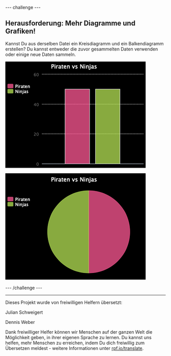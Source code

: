 --- challenge ---

## Herausforderung: Mehr Diagramme und Grafiken!

Kannst Du aus derselben Datei ein Kreisdiagramm und ein Balkendiagramm erstellen? Du kannst entweder die zuvor gesammelten Daten verwenden oder einige neue Daten sammeln.

![Screenshot](images/pets-pn-bar.png)

![Screenshot](images/pets-pn.png)

--- /challenge ---



***
Dieses Projekt wurde von freiwilligen Helfern übersetzt:

Julian Schweigert

Dennis Weber

Dank freiwilliger Helfer können wir Menschen auf der ganzen Welt die Möglichkeit geben, in ihrer eigenen Sprache zu lernen. Du kannst uns helfen, mehr Menschen zu erreichen, indem Du dich freiwillig zum Übersetzen meldest - weitere Informationen unter [rpf.io/translate](https://rpf.io/translate).